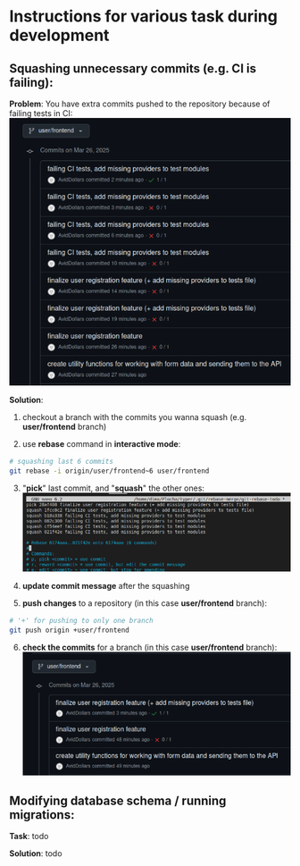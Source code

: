 # Instructions for various task during development


## Squashing unnecessary commits (e.g. CI is failing):

**Problem**:
You have extra commits pushed to the repository because of failing tests in CI:
![pushed commits to be squashed](01_failing_CI.png)

**Solution**:
1. checkout a branch with the commits you wanna squash (e.g. **user/frontend** branch)

2. use **rebase** command in **interactive mode**:
```bash
# squashing last 6 commits
git rebase -i origin/user/frontend~6 user/frontend
```

3. "**pick**" last commit, and "**squash**" the other ones:
![squash action](01_squash.png)

4. **update commit message** after the squashing

5. **push changes** to a repository (in this case **user/frontend** branch):
```bash
# '+' for pushing to only one branch
git push origin +user/frontend
```

6. **check the commits** for a branch (in this case **user/frontend** branch):
![squash action](01_post.png)

## Modifying database schema / running migrations:

**Task**:
todo

**Solution**:
todo